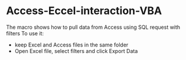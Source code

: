# Access-Eccel-interaction-VBA
The macro shows how to pull data from Access using SQL request with filters
To use it:
- keep Excel and Access files in the same folder
- Open Excel file, select filters and click Export Data
